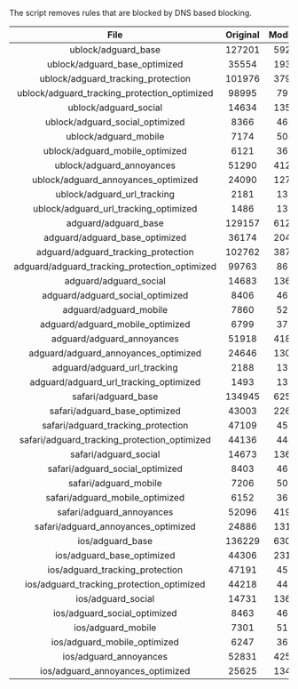 The script removes rules that are blocked by DNS based blocking.


| File | Original | Modified |
|:----:|:-----:|:-----:|
| ublock/adguard_base | 127201 | 59246 |
| ublock/adguard_base_optimized | 35554 | 19391 |
| ublock/adguard_tracking_protection | 101976 | 37988 |
| ublock/adguard_tracking_protection_optimized | 98995 | 7952 |
| ublock/adguard_social | 14634 | 13580 |
| ublock/adguard_social_optimized | 8366 | 4641 |
| ublock/adguard_mobile | 7174 | 5041 |
| ublock/adguard_mobile_optimized | 6121 | 3605 |
| ublock/adguard_annoyances | 51290 | 41288 |
| ublock/adguard_annoyances_optimized | 24090 | 12746 |
| ublock/adguard_url_tracking | 2181 | 1328 |
| ublock/adguard_url_tracking_optimized | 1486 | 1325 |
| adguard/adguard_base | 129157 | 61271 |
| adguard/adguard_base_optimized | 36174 | 20441 |
| adguard/adguard_tracking_protection | 102762 | 38719 |
| adguard/adguard_tracking_protection_optimized | 99763 | 8670 |
| adguard/adguard_social | 14683 | 13636 |
| adguard/adguard_social_optimized | 8406 | 4685 |
| adguard/adguard_mobile | 7860 | 5221 |
| adguard/adguard_mobile_optimized | 6799 | 3778 |
| adguard/adguard_annoyances | 51918 | 41851 |
| adguard/adguard_annoyances_optimized | 24646 | 13042 |
| adguard/adguard_url_tracking | 2188 | 1335 |
| adguard/adguard_url_tracking_optimized | 1493 | 1332 |
| safari/adguard_base | 134945 | 62513 |
| safari/adguard_base_optimized | 43003 | 22682 |
| safari/adguard_tracking_protection | 47109 | 4590 |
| safari/adguard_tracking_protection_optimized | 44136 | 4446 |
| safari/adguard_social | 14673 | 13620 |
| safari/adguard_social_optimized | 8403 | 4672 |
| safari/adguard_mobile | 7206 | 5077 |
| safari/adguard_mobile_optimized | 6152 | 3635 |
| safari/adguard_annoyances | 52096 | 41952 |
| safari/adguard_annoyances_optimized | 24886 | 13121 |
| ios/adguard_base | 136229 | 63018 |
| ios/adguard_base_optimized | 44306 | 23186 |
| ios/adguard_tracking_protection | 47191 | 4598 |
| ios/adguard_tracking_protection_optimized | 44218 | 4454 |
| ios/adguard_social | 14731 | 13652 |
| ios/adguard_social_optimized | 8463 | 4686 |
| ios/adguard_mobile | 7301 | 5121 |
| ios/adguard_mobile_optimized | 6247 | 3676 |
| ios/adguard_annoyances | 52831 | 42580 |
| ios/adguard_annoyances_optimized | 25625 | 13433 |